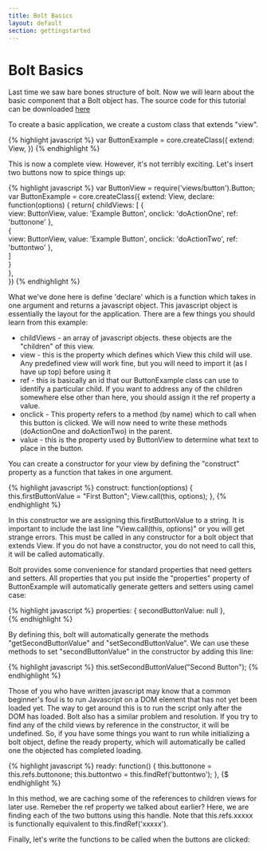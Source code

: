 ```yaml
---
title: Bolt Basics
layout: default
section: gettingstarted
---
```


<h1>Bolt Basics </h1>

<p>
Last time we saw bare bones structure of bolt. Now we will learn about the basic component that a Bolt object has. The source code for this tutorial can be downloaded <a href="examples/bolt_basics.zip" target="_blank">here</a>
</p>
To create a basic application, we create a custom class that extends "view".

{% highlight javascript %}
var ButtonExample = core.createClass({
  extend: View,
})
{% endhighlight %}

<p>This is now a complete view. However, it's not terribly exciting. Let's insert two buttons now to spice things up:</p>

{% highlight javascript %}
var ButtonView  = require('views/button').Button;
var ButtonExample = core.createClass({
  extend: View,
  declare: function(options) {
    return{
      childViews: [
        {   
          view: ButtonView,
          value: 'Example Button',
          onclick: 'doActionOne',
          ref: 'buttonone'
        },  
        {   
          view: ButtonView,
          value: 'Example Button',
          onclick: 'doActionTwo',
          ref: 'buttontwo'
        },  
      ]   
    }   
  },  
})
{% endhighlight %}

<p>
What we've done here is define 'declare' which is a function which takes in one argument and returns a javascript object. This javascript object is essentially the layout for the application. There are a few things you should learn from this example:
</p>

<ul>
<li>childViews - an array of javascript objects. these objects are the "children" of this view. </li>
<li>view - this is the property which defines which View this child will use. Any predefined view will work fine, but you will need to import it (as I have up top) before using it</li>
<li>ref - this is basically an id that our ButtonExample class can use to identify a particular child. If you want to address any of the children somewhere else other than here, you should assign it the ref property a value.</li>
<li>onclick - This property refers to a method (by name) which to call when this button is clicked. We will now need to write these methods (doActionOne and doActionTwo) in the parent. </li>
<li>value - this is the property used by ButtonView to determine what text to place in the button.</li>
</ul>

<p>You can create a constructor for your view by defining the "construct" property as a function that takes in one argument.</p>
{% highlight javascript %}
  construct: function(options) {
    this.firstButtonValue = "First Button";
    View.call(this, options);
  },  
{% endhighlight %}

<p>
In this constructor we are assigning this.firstButtonValue to a string. It is important to include the last line "View.call(this, options)" or you will get strange errors. This must be called in any constructor for a bolt object that extends View. If you do not have a constructor, you do not need to call this, it will be called automatically.
</p>

<p>
Bolt provides some convenience for standard properties that need getters and setters. All properties that you put inside the "properties" property of ButtonExample will automatically generate getters and setters using camel case:
</p>

{% highlight javascript %}
  properties: {
    secondButtonValue: null
  },  
{% endhighlight %}

<p> By defining this, bolt will automatically generate the methods "getSecondButtonValue" and "setSecondButtonValue". We can use these methods to set "secondButtonValue" in the constructor by adding this line: </p>

{% highlight javascript %}
  this.setSecondButtonValue("Second Button");
{% endhighlight %}
<p> 
Those of you who have written javascript may know that a common beginner's foul is to run Javascript on a DOM element that has not yet been loaded yet. The way to get around this is to run the script only after the DOM has loaded. Bolt also has a similar problem and resolution. If you try to find any of the child views by reference in the constructor, it will be undefined. So, if you have some things you want to run while initializing a bolt object, define the ready property, which will automatically be called one the objected has completed loading.
</p>
{% highlight javascript %}
  ready: function() {
    this.buttonone = this.refs.buttonone;
    this.buttontwo = this.findRef('buttontwo');
  },  
{$ endhighlight %}

<p>
In this method, we are caching some of the references to children views for later use. Remeber the ref property we talked about earlier? Here, we are finding each of the two buttons using this handle. Note that this.refs.xxxxx is functionally equivalent to this.findRef('xxxxx').
</p>

<p> Finally, let's write the functions to be called when the buttons are clicked: </p>
